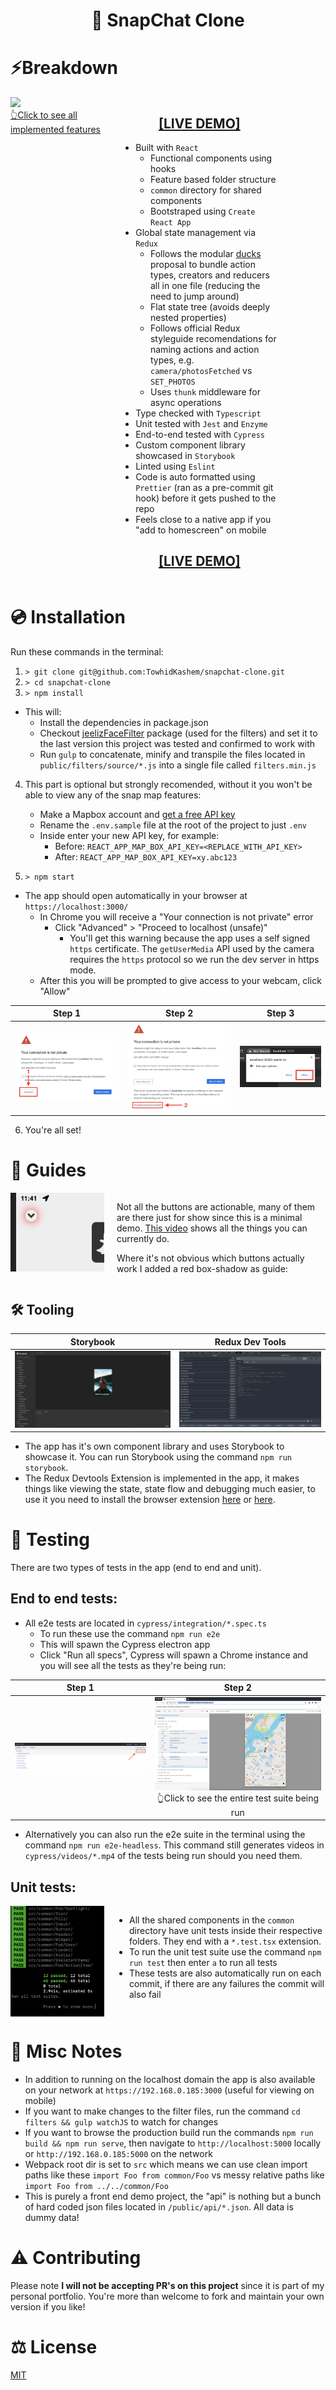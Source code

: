 <h1 align="center">👻 SnapChat Clone</h1>

# ⚡️Breakdown

<div style="overflow:hidden;vertical-align:top">
  <p style="float:left;width:35%;margin:0">
    <a href="public/github/snapchat.mp4">
      <img src="public/github/snapchat.gif" />
      <br />
      👆Click to see all implemented features
    </a>
  </p>
  <div style="float:left;width:50%">

  <h2 align="center">
    <a href="https://google.com">[LIVE DEMO]</a>
  </h2>

- Built with `React`
  - Functional components using hooks
  - Feature based folder structure
  - `common` directory for shared components
  - Bootstraped using `Create React App`
- Global state management via `Redux`
  - Follows the modular [ducks](https://github.com/erikras/ducks-modular-redux) proposal to bundle action types, creators and reducers all in one file (reducing the need to jump around)
  - Flat state tree (avoids deeply nested properties)
  - Follows official Redux styleguide recomendations for naming actions and action types, e.g. `camera/photosFetched` vs `SET_PHOTOS`
  - Uses `thunk` middleware for async operations
- Type checked with `Typescript`
- Unit tested with `Jest` and `Enzyme`
- End-to-end tested with `Cypress`
- Custom component library showcased in `Storybook`
- Linted using `Eslint`
- Code is auto formatted using `Prettier` (ran as a pre-commit git hook) before it gets pushed to the repo
- Feels close to a native app if you "add to homescreen" on mobile

<h2 align="center">
  <a href="https://google.com">[LIVE DEMO]</a>
</h2>

  </div>
</div>

# 💿 Installation

Run these commands in the terminal:

1. `> git clone git@github.com:TowhidKashem/snapchat-clone.git`
2. `> cd snapchat-clone`
3. `> npm install`

- This will:
  - Install the dependencies in package.json
  - Checkout [jeelizFaceFilter](https://github.com/jeeliz/jeelizFaceFilter_) package (used for the filters) and set it to the last version this project was tested and confirmed to work with
  - Run `gulp` to concatenate, minify and transpile the files located in `public/filters/source/*.js` into a single file called `filters.min.js`

4. This part is optional but strongly recomended, without it you won't be able to view any of the snap map features:

   - Make a Mapbox account and [get a free API key](https://docs.mapbox.com/help/glossary/access-token/)
   - Rename the `.env.sample` file at the root of the project to just `.env`
   - Inside enter your new API key, for example:
     - Before: `REACT_APP_MAP_BOX_API_KEY=<REPLACE_WITH_API_KEY>`
     - After: `REACT_APP_MAP_BOX_API_KEY=xy.abc123`

5. `> npm start`

- The app should open automatically in your browser at `https://localhost:3000/`
  - In Chrome you will receive a "Your connection is not private" error
    - Click "Advanced" > "Proceed to localhost (unsafe)"
      - You'll get this warning because the app uses a self signed `https` certificate. The `getUserMedia` API used by the camera requires the `https` protocol so we run the dev server in https mode.
  - After this you will be prompted to give access to your webcam, click "Allow"

|               Step 1                |               Step 2                |                Step 3                |
| :---------------------------------: | :---------------------------------: | :----------------------------------: |
| ![](public/github/https-step-1.png) | ![](public/github/https-step-2.png) | ![](public/github/camera-access.png) |

6. You're all set!

# 🦮 Guides

<div style="overflow:hidden">
  <img src="public/github/guide.png" width="150" style="float:left;margin-right:20px" />

Not all the buttons are actionable, many of them are there just for show since this is a minimal demo. [This video]() shows all the things you can currently do.

Where it's not obvious which buttons actually work I added a red box-shadow as guide:

</div>

## 🛠 Tooling

|            Storybook             |            Redux Dev Tools             |
| :------------------------------: | :------------------------------------: |
| ![](public/github/storybook.png) | ![](public/github/redux-extension.png) |

- The app has it's own component library and uses Storybook to showcase it. You can run Storybook using the command `npm run storybook`.
- The Redux Devtools Extension is implemented in the app, it makes things like viewing the state, state flow and debugging much easier, to use it you need to install the browser extension [here](https://chrome.google.com/webstore/detail/redux-devtools/lmhkpmbekcpmknklioeibfkpmmfibljd?hl=en) or [here](https://addons.mozilla.org/en-US/firefox/addon/reduxdevtools/).

# 🧪 Testing

There are two types of tests in the app (end to end and unit).

## End to end tests:

- All e2e tests are located in `cypress/integration/*.spec.ts`
  - To run these use the command `npm run e2e`
  - This will spawn the Cypress electron app
  - Click "Run all specs", Cypress will spawn a Chrome instance and you will see all the tests as they're being run:

|                Step 1                |                                            Step 2                                            |
| :----------------------------------: | :------------------------------------------------------------------------------------------: |
| ![](public/github/cypress-tests.png) | ![](public/github/cypress-run-screenshot.png) 👆Click to see the entire test suite being run |

- Alternatively you can also run the e2e suite in the terminal using the command `npm run e2e-headless`. This command still generates videos in `cypress/videos/*.mp4` of the tests being run should you need them.

## Unit tests:

<div style="overflow:hidden">
    <img src="public/github/unit-tests.png" width="150" style="float:left;margin-right:40px" />

- All the shared components in the `common` directory have unit tests inside their respective folders. They end with a `*.test.tsx` extension.
- To run the unit test suite use the command `npm run test` then enter `a` to run all tests
- These tests are also automatically run on each commit, if there are any failures the commit will also fail
</div>

# 📝 Misc Notes

- In addition to running on the localhost domain the app is also available on your network at `https://192.168.0.185:3000` (useful for viewing on mobile)
- If you want to make changes to the filter files, run the command `cd filters && gulp watchJS` to watch for changes
- If you want to browse the production build run the commands `npm run build && npm run serve`, then navigate to `http://localhost:5000` locally or `http://192.168.0.185:5000` on the network
- Webpack root dir is set to `src` which means we can use clean import paths like these `import Foo from common/Foo` vs messy relative paths like `import Foo from ../../common/Foo`
- This is purely a front end demo project, the "api" is nothing but a bunch of hard coded json files located in `/public/api/*.json`. All data is dummy data!

# ⚠️ Contributing

Please note **I will not be accepting PR's on this project** since it is part of my personal portfolio. You're more than welcome to fork and maintain your own version if you like!

# ⚖️ License

[MIT](https://opensource.org/licenses/MIT)
